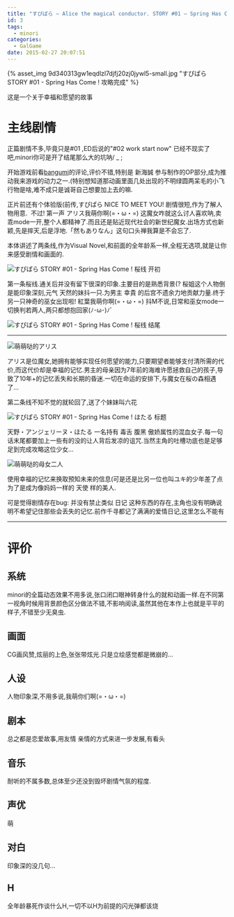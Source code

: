 ```yaml
---
title: "すぴぱら – Alice the magical conductor. STORY #01 – Spring Has Come ! 攻略完成"
id: 3
tags:
  - minori
categories:
  - GalGame
date: 2015-02-27 20:07:51
---
```


{% asset_img 9d340313gw1eqdlzl7djfj20zj0jywl5-small.jpg "すぴぱら STORY #01 - Spring Has Come ! 攻略完成" %}

这是一个关于幸福和愿望的故事

<!--more-->
# 主线剧情

正篇剧情不多,毕竟只是#01 ,ED后说的"#02 work start now" 已经不现实了吧,minori你可是开了结尾那么大的坑呐/ _ ;

开始游戏前看[bangumi](http://bangumi.tv/subject/8692)的评论,评价不错,特别是 新海誠 参与制作的OP部分,成为推动我来游戏的动力之一.(特别想知道那动画里面几处出现的不明绿圆两呆毛的小飞行物是啥,难不成只是诚哥自己想要加上去的嘛.

正片前还有个体验版(前传,すぴぱら NICE TO MEET YOU! 剧情很短,作为了解人物用意.  不过! 第一声 アリス我萌你啊(=・ω・=) 这魔女咋就这么讨人喜欢呐,卖乖mode一开,整个人都精神了.而且还是贴近现代社会的新世纪魔女.出场方式也新颖,先是摔天,后是浮地.「然もありなん」这句口头禅我算是不会忘了.

本体讲述了两条线,作为Visual Novel,和前面的全年龄系一样,全程无选项,就是让你来感受剧情和画面的.

![すぴぱら STORY #01 - Spring Has Come ! 桜线 开初](9d340313gw1eqdmjyeefoj20zk0k0dmm.jpg "すぴぱら STORY #01 - Spring Has Come ! 桜线 开初")

第一条桜线.通关后并没有留下很深的印象.主要目的是熟悉背景(? 桜姐这个人物倒是能印象深刻,元气 天然的妹抖一只.为男主 幸貴 的后宫不遗余力地贡献力量.终于 另一只神奇的巫女出现啦! 紅葉我萌你啊(=・ω・=) 抖M不说,日常和巫女mode一切换判若两人,两只都想抱回家(ﾉ･ω･)ﾉﾞ

![すぴぱら STORY #01 - Spring Has Come ! 桜线 结尾](9d340313gw1eqdm5bvt5aj20zn0k3tei.jpg "すぴぱら STORY #01 - Spring Has Come ! 桜线 结尾")

* * *

![萌萌哒的アリス](9d340313gw1eqdm5efbdxj20zj0jz0we.jpg "萌萌哒的アリス")

アリス是位魔女,她拥有能够实现任何愿望的能力,只要期望者能够支付清所需的代价,而这代价却是幸福的记忆.男主的母亲因为7年前的海难许愿拯救自己的孩子,导致了10年+的记忆丢失和长期的昏迷.一切在命运的安排下,与魔女在桜の森相遇了…

第二条线不知不觉的就轮回了,送了个妹妹叫六花

![すぴぱら STORY #01 - Spring Has Come ! ほたる 标题](9d340313gw1eqdm5cmasnj20zm0k1qan.jpg "すぴぱら STORY #01 - Spring Has Come ! ほたる 标题")

天野・アンジェリーヌ・ほたる 一名持有 毒舌 腹黑 傲娇属性的混血女子.每一句话末尾都要加上一些有的没的让人背后发凉的诅咒.当然主角的吐槽功底也是足够足到完成攻略这位少女…

![萌萌哒的母女二人](9d340313gw1eqdm5dq1w9j20zn0k47bp.jpg "萌萌哒的母女二人")

使用幸福的记忆来换取预知未来的信息(可是还是比另一位也叫ユキ的少年差了点 为了是成为像妈妈一样的 天使 样的美人.

可是觉得剧情存在bug: 并没有禁止类似 日记 这种东西的存在,主角也没有明确说明不希望记住那些会丢失的记忆.前作千寻都记了满满的爱情日记,这里怎么不能有

* * *

# 评价

## 系统
  minori的全篇动态效果不用多说,张口闭口眼神转身什么的就和动画一样.在不同第一视角时候用背景颜色区分做法不错,不影响阅读,虽然其他在本作上也就是平平的样子,不错至少无臭虫.

## 画面
  CG画风赞,炫丽的上色,张张带炫光.只是立绘感觉都是微崩的…

## 人设
  人物印象深,不用多说,我萌你们啊(=・ω・=)

## 剧本
  总之都是恋爱故事,用友情 亲情的方式来进一步发展,有看头

## 音乐
  耐听的不属多数,总体至少还没到毁坏剧情气氛的程度.

## 声优
  萌

## 对白
  印象深的没几句…

## H
  全年龄暴死作谈什么H,一切不以H为前提的闪光弹都该烧
